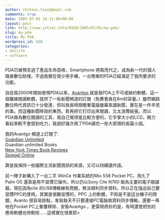 ```yaml
---
author: chihsun.tsai@gmail.com
comments: true
date: 2005-07-01 16:11:00+00:00
layout: post
link: http://www.jxtsai.info/0928/2005/07/01/my-pda/
slug: my-pda
title: My PDA
wordpress_id: 828
categories:
- dotlife
- software
---
```


PDA已被預言過了產品生命高峰，Smartphone 將取而代之，成為新一代的個人隨身數位助理。不過我實在很少用手機，一台簡單的PDA已經滿足了我所要求的功能。  
  
自從我2000年開始使用PDA以來，[Avantgo ](http://www.jxtsai.info/blog/)就是我PDA上不可或缺的軟體，這一個離線閱讀軟體，提供了一些新聞頻道的訂閱（免費會員在8m的容量。）雖然網路數位時代資訊已十分發達，但叫我長時間瞪著電腦螢幕來讀新聞，實在是一件辛苦的事。而這種新聞時效的東西，若再把它打印出來閱讀，又太浪費紙張。而以PDA做為數位閱讀的工具，我自己覺得是比較方便的，它手掌大小的LCD，眼力看起來較不會感到吃力，我就好幾次用了PDA讀完一些大部頭的長篇小說。  
  
我的Avantgo 頻道上訂閱了:  
[Guardian Unlimited](http://www.jxtsai.info/blog/)  
Guardian unlimited Books  
[New York Times Book Reviews](http://www.jxtsai.info/blog/)  
[Spiegel Online ](http://www.jxtsai.info/blog/)  
  
算是我保持一些國際主流新聞資訊的來源，又可以持續讀外語。  
  
前一陣子新購入了一台二手 WinCe 作業系統的Mio 558 Pocket PC，用久了Palm OS 還真是用不習慣它操作。所以仍以Sony Clie N760 做為主要的電子閱讀器。現在因為clie 的USB傳輸線有問題，無法順利同步資料，所以正在強迫自己要習慣PPC的使用。其實是很難習慣的，PPC 上的軟體，不知是不是這台機子的問題，Avanto 很容易掛點，害我每天不只要連接PC電腦做資料同步傳輸，還要一再地在Pocket PC上重覆移除、安裝Avantgo 。更莫明奇妙的是，有時還會把別的應用軟體也併刪除......這樣實在很累耶>
